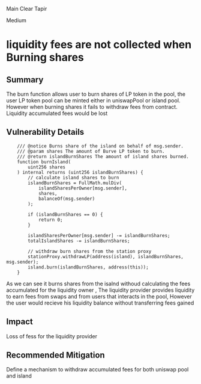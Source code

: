 Main Clear Tapir

Medium

# liquidity fees are not collected when Burning shares

## Summary
The burn function allows user to burn shares of LP token in the pool, the user LP token pool can be minted either in uniswapPool or island pool. However when burning shares it fails to withdraw fees from contract. Liquidity accumulated fees would be lost
## Vulnerability Details
```solidity
    /// @notice Burns share of the island on behalf of msg.sender.
    /// @param shares The amount of Burve LP token to burn.
    /// @return islandBurnShares The amount of island shares burned.
    function burnIsland(
        uint256 shares
    ) internal returns (uint256 islandBurnShares) {
        // calculate island shares to burn
        islandBurnShares = FullMath.mulDiv(
            islandSharesPerOwner[msg.sender],
            shares,
            balanceOf(msg.sender)
        );

        if (islandBurnShares == 0) {
            return 0;
        }

        islandSharesPerOwner[msg.sender] -= islandBurnShares;
        totalIslandShares -= islandBurnShares;

        // withdraw burn shares from the station proxy
        stationProxy.withdrawLP(address(island), islandBurnShares, msg.sender);
        island.burn(islandBurnShares, address(this));
    }

```
As we can see it burns shares from the isalnd withoud calculating the fees accumulated for the liquidity owner , The liquidity provider provides liquidity to earn fees from swaps and from users that interacts in the pool, However the user would recieve his liquidity balance without transferring fees gained
## Impact
Loss of fess for the liquidity provider
## Recommended Mitigation
Define a mechanism to withdraw accumulated fees for both uniswap pool and island